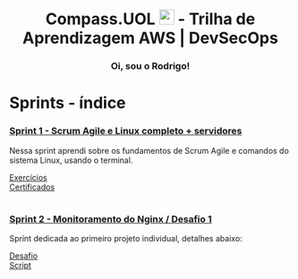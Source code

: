 <h1 align=center> Compass.UOL <img src="https://logospng.org/download/uol/logo-uol-icon-256.png" width="27"/> - Trilha de Aprendizagem AWS | DevSecOps </h1>

<h3 align="center">Oi, sou o Rodrigo!</h3> 

# Sprints - índice


###  <a href= Sprint-1 > Sprint 1 - Scrum Agile e Linux completo + servidores </a>

<p>

 Nessa sprint aprendi sobre os fundamentos de Scrum Agile e comandos do sistema Linux, usando o terminal.

 </p>

 <a href=Sprint-1\Troubleshooting.md> Exercícios </a>  
 <a href=Sprint-1\Certificados> Certificados </a>
 
 #

###  <a href= Sprint-2 > Sprint 2 - Monitoramento do Nginx / Desafio 1  </a>
Sprint dedicada ao primeiro projeto individual, detalhes abaixo:

 <a href=Sprint-2/readme.md>Desafio</a>  
 <a href=Sprint-2\nginx.sh>Script</a>



